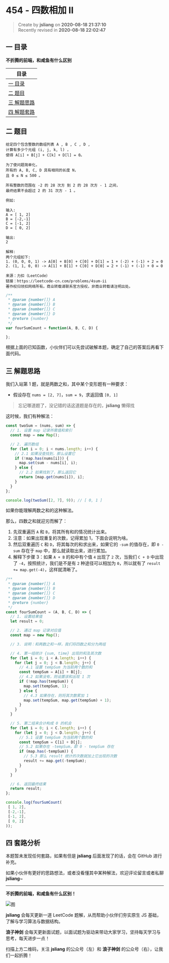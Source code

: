 454 - 四数相加 II
===

> Create by **jsliang** on **2020-08-18 21:37:10**  
> Recently revised in **2020-08-18 22:02:47**

## 一 目录

**不折腾的前端，和咸鱼有什么区别**

| 目录 |
| --- |
| [一 目录](#chapter-one) |
| [二 题目](#chapter-two) |
| [三 解题思路](#chapter-three) |
| [四 解题套路](#chapter-four) |

## 二 题目



```
给定四个包含整数的数组列表 A , B , C , D ,
计算有多少个元组 (i, j, k, l) ，
使得 A[i] + B[j] + C[k] + D[l] = 0。

为了使问题简单化，
所有的 A, B, C, D 具有相同的长度 N，
且 0 ≤ N ≤ 500 。

所有整数的范围在 -2 的 28 次方 到 2 的 28 次方 - 1 之间，
最终结果不会超过 2 的 31 次方 - 1 。

例如:

输入:
A = [ 1, 2]
B = [-2,-1]
C = [-1, 2]
D = [ 0, 2]

输出:
2

解释:
两个元组如下:
1. (0, 0, 0, 1) -> A[0] + B[0] + C[0] + D[1] = 1 + (-2) + (-1) + 2 = 0
2. (1, 1, 0, 0) -> A[1] + B[1] + C[0] + D[0] = 2 + (-1) + (-1) + 0 = 0

来源：力扣（LeetCode）
链接：https://leetcode-cn.com/problems/4sum-ii
著作权归领扣网络所有。商业转载请联系官方授权，非商业转载请注明出处。
```

```js
/**
 * @param {number[]} A
 * @param {number[]} B
 * @param {number[]} C
 * @param {number[]} D
 * @return {number}
 */
var fourSumCount = function(A, B, C, D) {

};
```

根据上面的已知函数，小伙伴们可以先尝试破解本题，确定了自己的答案后再看下面代码。

## 三 解题思路



我们入站第 1 题，就是两数之和，其中某个变形题有一种要求：

* 假设存在 `nums = [2, 7]`，`sum = 9`，求返回值 `[0, 1]`

> 忘记哪道题了，没记错的话这道题是存在的，**jsliang** 懒得找

这时候，我们有种解法：

```js
const twoSum = (nums, sum) => {
  // 1. 设置 map 记录所需值和索引
  const map = new Map();

  // 2. 遍历数组
  for (let i = 0; i < nums.length; i++) {
    // 2.1 如果没查找到，那么设置它
    if (!map.has(nums[i])) {
      map.set(sum - nums[i], i);
    } else {
      // 2.2 如果找到了，那么返回它
      return [map.get(nums[i]), i];
    }
  }
};

console.log(twoSum([2, 7], 9)); // [ 0, 1 ]
```

如果你能理解两数之和的这种解法。

那么，四数之和就迎刃而解了：

1. 先双重遍历 `A` 和 `B`，将其所有和的情况统计出来。
2. 注意：如果出现重复的次数，记得累加 1，下面会说明为啥。
3. 然后双重遍历 `C` 和 `D`，将其每次的和求出来，如果它的 `-sum` 的值存在，即 `0 - sum` 存在于 `map` 中，那么就读取出来，进行累加。
4. 解释下步骤 3：如果 `A + B` 的和中有个值 `4` 出现了 `2` 次，当我们 `C + D` 中出现了 `-4`，按照统计，我们是不是有 `2` 种途径可以相加为 `0`，所以就有了 `result += map.get(-4)`，这样就清晰了。

```js
/**
 * @param {number[]} A
 * @param {number[]} B
 * @param {number[]} C
 * @param {number[]} D
 * @return {number}
 */
const fourSumCount = (A, B, C, D) => {
  // 1. 设置结果值
  let result = 0;

  // 2. 通过 map 记录对应值
  const map = new Map();

  // 3. 说明：和两数之和一样，我们将四数之和分为两组

  // 4. 第一组统计 {sum, time} 出现的和及其次数
  for (let i = 0; i < A.length; i++) {
    for (let j = 0; j < B.length; j++) {
      // 4.1 设置 tempSum 为当前两个数的和
      const tempSum = A[i] + B[j];
      // 4.2 如果没有，则设置该和出现 1 次
      if (!map.has(tempSum)) {
        map.set(tempSum, 1);
      } else {
        // 4.3 如果存在，则将其次数累加 1
        map.set(tempSum, map.get(tempSum) + 1);
      }
    }
  }

  // 5. 第二组来合计构成 0 的机会
  for (let i = 0; i < C.length; i++) {
    for (let j = 0; j < D.length; j++) {
      // 5.1 设置 tempSum 为当前两个数的和
      const tempSum = C[i] + D[j];
      // 5.2 如果存在 -tempSum，即 0 - tempSum 存在
      if (map.has(-tempSum)) {
        // 5.3 那么 result 统计的次数就加上它出现的次数
        result += map.get(-tempSum);
      }
    }
  }

  // 6. 返回最终结果
  return result;
};

console.log(fourSumCount(
 [ 1, 2],
 [-2,-1],
 [-1, 2],
 [ 0, 2]
));
```

## 四 套路分析



本题暂未发现任何套路，如果有但是 **jsliang** 后面发现了的话，会在 GitHub 进行补充。

如果小伙伴有更好的思路想法，或者没看懂其中某种解法，欢迎评论留言或者私聊 **jsliang**~

---

**不折腾的前端，和咸鱼有什么区别！**

![图](https://github.com/LiangJunrong/document-library/blob/master/public-repertory/img/z-index-small.png?raw=true)

**jsliang** 会每天更新一道 LeetCode 题解，从而帮助小伙伴们夯实原生 JS 基础，了解与学习算法与数据结构。

**浪子神剑** 会每天更新面试题，以面试题为驱动来带动大家学习，坚持每天学习与思考，每天进步一点！

扫描上方二维码，关注 **jsliang** 的公众号（左）和 **浪子神剑** 的公众号（右），让我们一起折腾！


